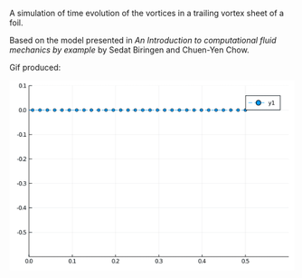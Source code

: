 A simulation of time evolution of the vortices in a trailing vortex sheet of a foil.

Based on the model presented in *An Introduction to computational fluid
mechanics by example* by Sedat Biringen and Chuen-Yen Chow.

Gif produced:

![Animation of the simulation][simgif]

[simgif]: testi.gif 
